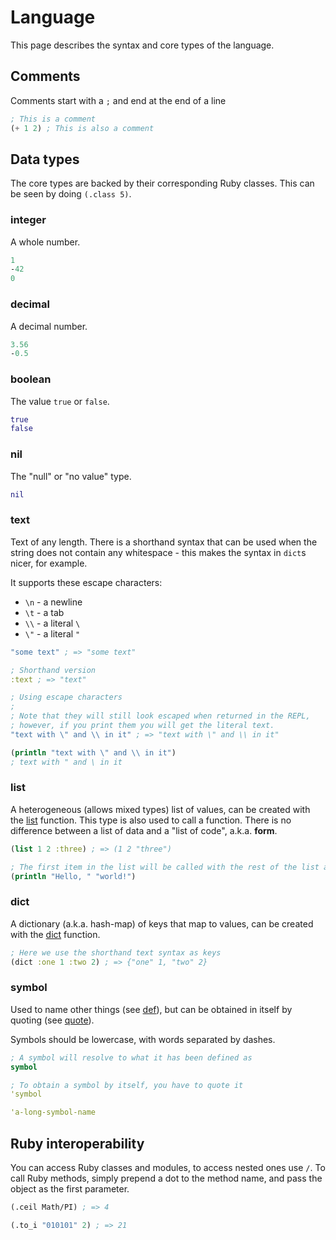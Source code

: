 # Language

This page describes the syntax and core types of the language.

## Comments

Comments start with a `;` and end at the end of a line

```lisp
; This is a comment
(+ 1 2) ; This is also a comment
```


## Data types

The core types are backed by their corresponding Ruby classes. This can be seen
by doing `(.class 5)`.

### integer

A whole number.

```clojure
1
-42
0
```

### decimal

A decimal number.

```clojure
3.56
-0.5
```

### boolean

The value `true` or `false`.

```clojure
true
false
```

### nil

The "null" or "no value" type.

```clojure
nil
```

### text

Text of any length. There is a shorthand syntax that can be used when the
string does not contain any whitespace - this makes the syntax in `dict`s
nicer, for example.

It supports these escape characters:

- `\n` - a newline
- `\t` - a tab
- `\\` - a literal `\`
- `\"` - a literal `"`

```clojure
"some text" ; => "some text"

; Shorthand version
:text ; => "text"

; Using escape characters
;
; Note that they will still look escaped when returned in the REPL,
; however, if you print them you will get the literal text.
"text with \" and \\ in it" ; => "text with \" and \\ in it"

(println "text with \" and \\ in it")
; text with " and \ in it
```

### list

A heterogeneous (allows mixed types) list of values, can be created with the
[list](reference.md#list) function. This type is also used to call a
function. There is no difference between a list of data and a "list of code",
a.k.a. **form**.

```clojure
(list 1 2 :three) ; => (1 2 "three")

; The first item in the list will be called with the rest of the list as arguments:
(println "Hello, " "world!")
```

### dict

A dictionary (a.k.a. hash-map) of keys that map to values, can be created with
the [dict](reference.md#dict) function.

```clojure
; Here we use the shorthand text syntax as keys
(dict :one 1 :two 2) ; => {"one" 1, "two" 2}
```

### symbol

Used to name other things (see [def](reference.md#def)), but can be obtained in itself by
quoting (see [quote](reference.md#quote)).

Symbols should be lowercase, with words separated by dashes.

```clojure
; A symbol will resolve to what it has been defined as
symbol

; To obtain a symbol by itself, you have to quote it
'symbol

'a-long-symbol-name
```

## Ruby interoperability

You can access Ruby classes and modules, to access nested ones use `/`. To call
Ruby methods, simply prepend a dot to the method name, and pass the object as
the first parameter.

```clojure
(.ceil Math/PI) ; => 4

(.to_i "010101" 2) ; => 21
```
